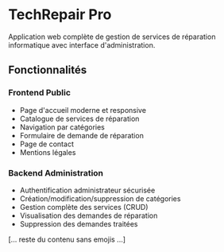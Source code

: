 # TechRepair Pro

Application web complète de gestion de services de réparation informatique avec interface d'administration.

## Fonctionnalités

### Frontend Public
- Page d'accueil moderne et responsive
- Catalogue de services de réparation
- Navigation par catégories
- Formulaire de demande de réparation
- Page de contact
- Mentions légales

### Backend Administration
- Authentification administrateur sécurisée
- Création/modification/suppression de catégories
- Gestion complète des services (CRUD)
- Visualisation des demandes de réparation
- Suppression des demandes traitées

[... reste du contenu sans emojis ...]
